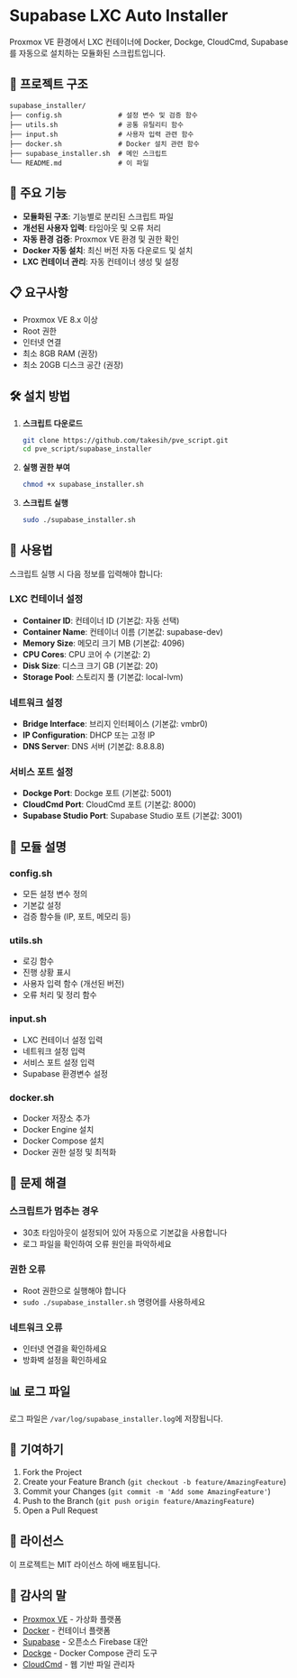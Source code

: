 # Supabase LXC Auto Installer

Proxmox VE 환경에서 LXC 컨테이너에 Docker, Dockge, CloudCmd, Supabase를 자동으로 설치하는 모듈화된 스크립트입니다.

## 📁 프로젝트 구조

```
supabase_installer/
├── config.sh              # 설정 변수 및 검증 함수
├── utils.sh               # 공통 유틸리티 함수
├── input.sh               # 사용자 입력 관련 함수
├── docker.sh              # Docker 설치 관련 함수
├── supabase_installer.sh  # 메인 스크립트
└── README.md              # 이 파일
```

## 🚀 주요 기능

- **모듈화된 구조**: 기능별로 분리된 스크립트 파일
- **개선된 사용자 입력**: 타임아웃 및 오류 처리
- **자동 환경 검증**: Proxmox VE 환경 및 권한 확인
- **Docker 자동 설치**: 최신 버전 자동 다운로드 및 설치
- **LXC 컨테이너 관리**: 자동 컨테이너 생성 및 설정

## 📋 요구사항

- Proxmox VE 8.x 이상
- Root 권한
- 인터넷 연결
- 최소 8GB RAM (권장)
- 최소 20GB 디스크 공간 (권장)

## 🛠️ 설치 방법

1. **스크립트 다운로드**
   ```bash
   git clone https://github.com/takesih/pve_script.git
   cd pve_script/supabase_installer
   ```

2. **실행 권한 부여**
   ```bash
   chmod +x supabase_installer.sh
   ```

3. **스크립트 실행**
   ```bash
   sudo ./supabase_installer.sh
   ```

## 📝 사용법

스크립트 실행 시 다음 정보를 입력해야 합니다:

### LXC 컨테이너 설정
- **Container ID**: 컨테이너 ID (기본값: 자동 선택)
- **Container Name**: 컨테이너 이름 (기본값: supabase-dev)
- **Memory Size**: 메모리 크기 MB (기본값: 4096)
- **CPU Cores**: CPU 코어 수 (기본값: 2)
- **Disk Size**: 디스크 크기 GB (기본값: 20)
- **Storage Pool**: 스토리지 풀 (기본값: local-lvm)

### 네트워크 설정
- **Bridge Interface**: 브리지 인터페이스 (기본값: vmbr0)
- **IP Configuration**: DHCP 또는 고정 IP
- **DNS Server**: DNS 서버 (기본값: 8.8.8.8)

### 서비스 포트 설정
- **Dockge Port**: Dockge 포트 (기본값: 5001)
- **CloudCmd Port**: CloudCmd 포트 (기본값: 8000)
- **Supabase Studio Port**: Supabase Studio 포트 (기본값: 3001)

## 🔧 모듈 설명

### config.sh
- 모든 설정 변수 정의
- 기본값 설정
- 검증 함수들 (IP, 포트, 메모리 등)

### utils.sh
- 로깅 함수
- 진행 상황 표시
- 사용자 입력 함수 (개선된 버전)
- 오류 처리 및 정리 함수

### input.sh
- LXC 컨테이너 설정 입력
- 네트워크 설정 입력
- 서비스 포트 설정 입력
- Supabase 환경변수 설정

### docker.sh
- Docker 저장소 추가
- Docker Engine 설치
- Docker Compose 설치
- Docker 권한 설정 및 최적화

## 🐛 문제 해결

### 스크립트가 멈추는 경우
- 30초 타임아웃이 설정되어 있어 자동으로 기본값을 사용합니다
- 로그 파일을 확인하여 오류 원인을 파악하세요

### 권한 오류
- Root 권한으로 실행해야 합니다
- `sudo ./supabase_installer.sh` 명령어를 사용하세요

### 네트워크 오류
- 인터넷 연결을 확인하세요
- 방화벽 설정을 확인하세요

## 📊 로그 파일

로그 파일은 `/var/log/supabase_installer.log`에 저장됩니다.

## 🤝 기여하기

1. Fork the Project
2. Create your Feature Branch (`git checkout -b feature/AmazingFeature`)
3. Commit your Changes (`git commit -m 'Add some AmazingFeature'`)
4. Push to the Branch (`git push origin feature/AmazingFeature`)
5. Open a Pull Request

## 📄 라이선스

이 프로젝트는 MIT 라이선스 하에 배포됩니다.

## 🙏 감사의 말

- [Proxmox VE](https://www.proxmox.com/) - 가상화 플랫폼
- [Docker](https://www.docker.com/) - 컨테이너 플랫폼
- [Supabase](https://supabase.com/) - 오픈소스 Firebase 대안
- [Dockge](https://dockge.kuma.pet/) - Docker Compose 관리 도구
- [CloudCmd](https://cloudcmd.io/) - 웹 기반 파일 관리자 